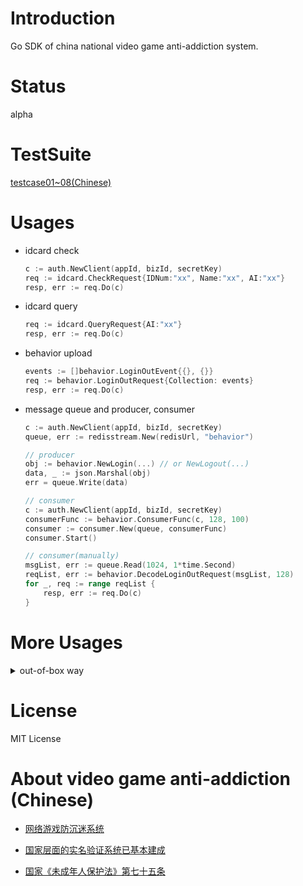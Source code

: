 # Introduction
Go SDK of china national video game anti-addiction system.

# Status
alpha

# TestSuite
[testcase01~08(Chinese)](https://github.com/cupen/game-anti-addiction/tree/master/_examples/testsuite)


# Usages
* idcard check
  ```go
  c := auth.NewClient(appId, bizId, secretKey)
  req := idcard.CheckRequest{IDNum:"xx", Name:"xx", AI:"xx"}
  resp, err := req.Do(c)
  ```

* idcard query 
  ```go
  req := idcard.QueryRequest{AI:"xx"}
  resp, err := req.Do(c)
  ```

* behavior upload
  ```go
  events := []behavior.LoginOutEvent{{}, {}} 
  req := behavior.LoginOutRequest{Collection: events}
  resp, err := req.Do(c)
  ```

* message queue and producer, consumer
  ```go
  c := auth.NewClient(appId, bizId, secretKey)
  queue, err := redisstream.New(redisUrl, "behavior")

  // producer
  obj := behavior.NewLogin(...) // or NewLogout(...)
  data, _ := json.Marshal(obj)
  err = queue.Write(data)

  // consumer
  c := auth.NewClient(appId, bizId, secretKey)
  consumerFunc := behavior.ConsumerFunc(c, 128, 100)
  consumer := consumer.New(queue, consumerFunc)
  consumer.Start()

  // consumer(manually)
  msgList, err := queue.Read(1024, 1*time.Second)
  reqList, err := behavior.DecodeLoginOutRequest(msgList, 128)
  for _, req := range reqList {
      resp, err := req.Do(c)
  }
  ```

# More Usages
<details>
	<summary> out-of-box way </summary>

  ```go
  c := auth.NewClient(appId, bizId, secretKey)
  gaa, err := outofbox.New(c, redisUrl)
  gaa.Start(nil)
  gaa.PushBehavior(xxx)
  gaa.PushQueryRequest(xxx)
  ```

</details>

# License
MIT License


# About video game anti-addiction (Chinese)

* [网络游戏防沉迷系统](https://zh.wikipedia.org/zh-hans/%E7%BD%91%E7%BB%9C%E6%B8%B8%E6%88%8F%E9%98%B2%E6%B2%89%E8%BF%B7%E7%B3%BB%E7%BB%9F)
* [国家层面的实名验证系统已基本建成](http://youxiputao.com/articles/21386)

* [国家《未成年人保护法》第七十五条](http://www.gov.cn/xinwen/2020-10/18/content_5552113.htm)  
